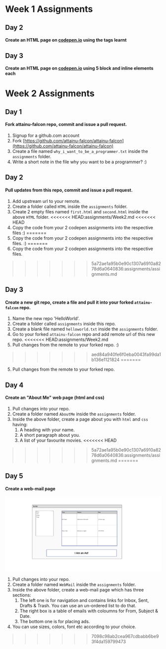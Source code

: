 # Week 1 Assignments

## Day 2
#### Create an HTML page on [codepen.io](https://codepen.io) using the tags learnt

## Day 3
#### Create an HTML page on [codepen.io](https://codepen.io) using 5 block and inline elements each

# Week 2 Assignments

## Day 1
#### Fork attainu-falcon repo, commit and issue a pull request.
1. Signup for a github.com account
2. Fork [https://github.com/attainu-falcon/attainu-falcon](https://github.com/attainu-falcon/attainu-falcon)
3. Create a file named `why_i_want_to_be_a_programmer.txt` inside the `assignments` folder.
4. Write a short note in the file why you want to be a programmer? :)

## Day 2
#### Pull updates from this repo, commit and issue a pull request.
1. Add upstream url to your remote.
2. Create a folder called `HTML` inside the `assignments` folder.
3. Create 2 empty files named `first.html` and `second.html` inside the above `HTML` folder.
<<<<<<< HEAD:assignments/Week2.md
<<<<<<< HEAD
4. Copy the code from your 2 codepen assignments into the respective files :)
=======
4. Copy the code from your 2 codepen assignments into the respective files. :)
=======
4. Copy the code from your 2 codepen assignments into the respective files.
>>>>>>> 5a72ae1a95b0e90c1307a6910a8278d6a0640836:assignments/assignments.md

## Day 3
#### Create a new git repo, create a file and pull it into your forked `attainu-falcon` repo.
1. Name the new repo 'HelloWorld'.
2. Create a folder called `assignments` inside this repo.
3. Create a blank file named `helloworld.txt` inside the `assignments` folder.
4. Go to your forked `attainu-falcon` repo and add remote url of this new repo.
<<<<<<< HEAD:assignments/Week2.md
5. Pull changes from the remote to your forked repo. :)
>>>>>>> aed84a940fe6f0eba0043fa99da1b136e1121824
=======
5. Pull changes from the remote to your forked repo.

## Day 4
#### Create an "About Me" web page (html and css)
1. Pull changes into your repo.
2. Create a folder named `AboutMe` inside the `assignments` folder.
3. Inside the above folder, create a page about you with `html` and `css` having:
    1. A heading with your name.
    2. A short paragraph about you.
    3. A list of your favourite movies.
<<<<<<< HEAD
>>>>>>> 5a72ae1a95b0e90c1307a6910a8278d6a0640836:assignments/assignments.md
=======

## Day 5
#### Create a web-mail page
![my mail page](images/mymail.png)
1. Pull changes into your repo.
2. Create a folder named `WebMail` inside the `assignments` folder.
3. Inside the above folder, create a web-mail page which has three sections:
    1. The left one is for navigation and contains links for Inbox, Sent, Drafts & Trash. You can use an un-ordered list to do that.
    2. The right box is a table of emails with coloumns for From, Subject & Date.
    3. The bottom one is for placing ads.
4. You can use sizes, colors, font etc according to your choice.
>>>>>>> 7098c98ab2cea967cdbabb6be93f4da159799473
